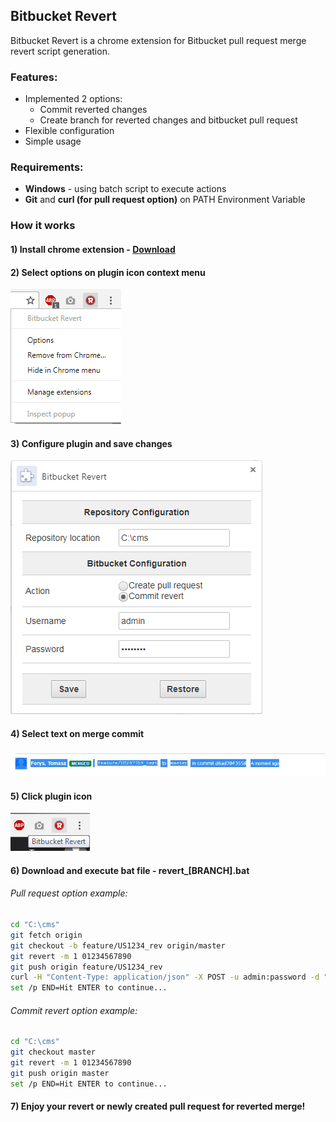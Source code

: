## Bitbucket Revert

Bitbucket Revert is a chrome extension for Bitbucket pull request merge revert script generation.

### Features:
  - Implemented 2 options:
	+ Commit reverted changes
	+ Create branch for reverted changes and bitbucket pull request
  - Flexible configuration
  - Simple usage

### Requirements:
 - **Windows** - using batch script to execute actions
 - **Git** and **curl (for pull request option)** on PATH Environment Variable 
  
### How it works

#### 1) Install chrome extension - [Download]

#### 2) Select options on plugin icon context menu

[![N|Solid](https://github.com/infoShare/BitbucketRevert/blob/master/Screens/options.png)](https://github.com/infoShare/BitbucketRevert)

#### 3) Configure plugin and save changes

[![N|Solid](https://github.com/infoShare/BitbucketRevert/blob/master/Screens/config.png)](https://github.com/infoShare/BitbucketRevert)

#### 4) Select text on merge commit

[![N|Solid](https://github.com/infoShare/BitbucketRevert/blob/master/Screens/merge.jpg)](https://github.com/infoShare/BitbucketRevert)

#### 5) Click plugin icon

[![N|Solid](https://github.com/infoShare/BitbucketRevert/blob/master/Screens/icon.png)](https://github.com/infoShare/BitbucketRevert)

#### 6) Download and execute bat file - revert_[BRANCH].bat

###### Pull request option example:

```sh
cd "C:\cms"
git fetch origin
git checkout -b feature/US1234_rev origin/master
git revert -m 1 01234567890
git push origin feature/US1234_rev
curl -H "Content-Type: application/json" -X POST -u admin:password -d "{"""title""":"""Revert feature/US1234""","""description""":"""Revert feature/US1234""","""state""":"""OPEN""","""open""":true,"""closed""":false,"""fromRef""":{"""id""":"""refs/heads/feature/US1234_rev""","""repository""":{"""slug""":"""cms""","""name""":null,"""project""":{"""key""":"""CMS"""}}},"""toRef""":{"""id""":"""refs/heads/master""","""repository""":{"""slug""":"""cms""","""name""":null,"""project""":{"""key""":"""CMS"""}}},"""locked""":false,"""links""":{"""self""":[null]}}" https://git.sbr.com/rest/api/1.0/projects/CMS/repos/cms/pull-requests
set /p END=Hit ENTER to continue...
```

###### Commit revert option example:

```sh
cd "C:\cms"
git checkout master
git revert -m 1 01234567890
git push origin master
set /p END=Hit ENTER to continue...
```

#### 7) Enjoy your revert or newly created pull request for reverted merge!

 [Download]: <https://github.com/infoShare/BitbucketRevert/raw/master/Bitbucket%20Revert.crx>
